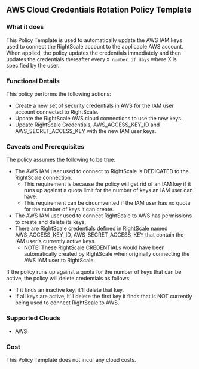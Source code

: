 ## AWS Cloud Credentials Rotation Policy Template

### What it does

This Policy Template is used to automatically update the AWS IAM keys used to connect the RightScale account to the applicable AWS account.
When applied, the policy updates the credentials immediately and then updates the credentials thereafter every `X number of days` where X is specified by the user.

### Functional Details

This policy performs the following actions:
- Create a new set of security credentials in AWS for the IAM user account connected to RightScale.
- Update the RightScale AWS cloud connections to use the new keys.
- Update RightScale Credentials, AWS_ACCESS_KEY_ID and AWS_SECRET_ACCESS_KEY with the new IAM user keys.

### Caveats and Prerequisites

The policy assumes the following to be true:
- The AWS IAM user used to connect to RightScale is DEDICATED to the RightScale connection. 
  - This requirement is because the policy will get rid of an IAM key if it runs up against a quota limit for the number of keys an IAM user can have.
  - This requirement can be circumvented if the IAM user has no quota for the number of keys it can create.
- The AWS IAM user used to connect RightScale to AWS has permissions to create and delete its keys.
- There are RightScale credentials defined in RightScale named AWS_ACCESS_KEY_ID, AWS_SECRET_ACCESS_KEY that contain the IAM user's currently active keys.
  - NOTE: These RightScale CREDENTIALs would have been automatically created by RightScale when originally connecting the AWS IAM user to RightScale.

If the policy runs up against a quota for the number of keys that can be active, the policy will delete credentials as follows:
- If it finds an inactive key, it'll delete that key.
- If all keys are active, it'll delete the first key it finds that is NOT currently being used to connect RightScale to AWS.

### Supported Clouds

- AWS

### Cost

This Policy Template does not incur any cloud costs.
